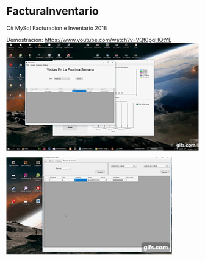 # FacturaInventario
C# MySql Facturacion e Inventario 2018



Demostracion:
https://www.youtube.com/watch?v=VQt0pgHQtYE
![](demo.gif)

![](demo2.gif)
